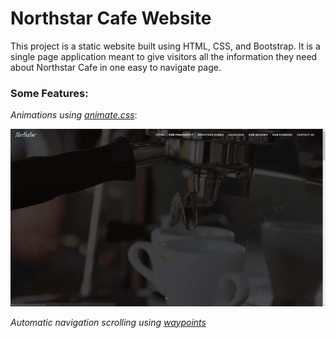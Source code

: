 # Northstar Cafe Website
This project is a static website built using HTML, CSS, and Bootstrap. It is a single page application meant to give visitors all the information they need about Northstar Cafe in one easy to navigate page.

### Some Features:
*Animations using [animate.css](https://animate.style/)*:

<p align="center">
  <img width="800" src="/img/markdownImages/headerGif2.gif">
</p>

*Automatic navigation scrolling using [waypoints](http://imakewebthings.com/waypoints/)*

